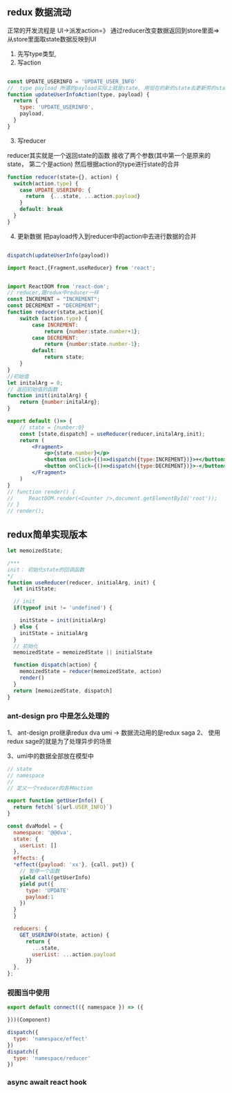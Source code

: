 ## redux 数据流动

正常的开发流程是 UI->派发action=》 通过reducer改变数据返回到store里面=> 从store里面取state数据反映到UI

1. 先写type类型, 
2. 写action 


```javascript

const UPDATE_USERINFO = 'UPDATE_USER_INFO'
//  type payload 所谓的payload实际上就是state, 用现在的新的state去更新劳的state
function updateUserInfoAction(type, payload) {
  return {
    type: 'UPDATE_USERINFO',
    payload,
  }
}
```

3. 写reducer

reducer其实就是一个返回state的函数 接收了两个参数(其中第一个是原来的state， 第二个是action) 然后根据action的type进行state的合并
```javascript
function reducer(state={}, action) {
  switch(action.type) {
    case UPDATE_USERINFO: {
      return  {...state, ...action.payload}
    }
    default: break
  }
}
```
4. 更新数据
把payload传入到reducer中的action中去进行数据的合并

```javascript

dispatch(updateUserInfo(payload)) 

```

```jsx
import React,{Fragment,useReducer} from 'react';


import ReactDOM from 'react-dom';
// reducer,跟redux中reducer一样
const INCREMENT = "INCREMENT";
const DECREMENT = "DECREMENT";
function reducer(state,action){
    switch (action.type) {
        case INCREMENT:
            return {number:state.number+1};
        case DECREMENT:
            return {number:state.number-1};
        default:
            return state;
    }
}
//初始值
let initalArg = 0;
// 返回初始值的函数
function init(initalArg) {
    return {number:initalArg};
}

export default ()=> {
    // state = {number:0}
    const [state,dispatch] = useReducer(reducer,initalArg,init);
    return (
        <Fragment>
            <p>{state.number}</p>
            <button onClick={()=>dispatch({type:INCREMENT})}>+</button>
            <button onClick={()=>dispatch({type:DECREMENT})}>-</button>
        </Fragment>
    )
}
// function render() {
//     ReactDOM.render(<Counter />,document.getElementById('root'));
// }
// render();

```

## redux简单实现版本


```jsx
let memoizedState;

/***
init： 初始化state的回调函数
*/
function useReducer(reducer, initialArg, init) {
  let initState;

  // init  
  if(typeof init != 'undefined') {

    initState = init(initialArg)
  } else {
    initState = initialArg
  }
  // 初始化
  memoizedState = memoizedState || initialState

  function dispatch(action) {
    memoizedState = reducer(memoizedState, action)
    render()
  }
  return [memoizedState, dispatch]
}

```


### ant-design pro 中是怎么处理的
1、 ant-design pro继承redux dva umi -> 数据流动用的是redux saga
2、 使用redux sage的就是为了处理异步的场景

3、umi中的数据全部放在模型中



```javascript
// state
// namespace
// 
// 定义一个reducer的各种action

export function getUserInfo() {
  return fetch(`${url.USER_INFO}`)
}

const dvaModel = {
  namespace: '@@dva',
  state: {
    userList: []
  },
  effects: {
  *effect({payload: 'xx'}, {call, put}) {
    // 暂停一个函数
    yield call(getUserInfo)
    yield put({
      type: 'UPDATE'
      payload:1
    })
  }
  }

  reducers: {
    GET_USERINFO(state, action) {
      return {
        ...state,
        userList: ...action.payload
      }}
  },
};

```

### 视图当中使用

```javascript
export default connect(({ namespace }) => ({

}))(Component)

dispatch({
  type: 'namespace/effect'
})
dispatch({
  type: 'namespace/reducer'
})

```


### async await  react hook






